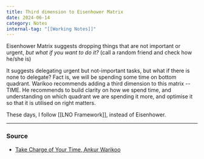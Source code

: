 ```yaml
---
title: Third dimension to Eisenhower Matrix
date: 2024-06-14
category: Notes
internal-tag: "[[Working Notes]]"
---
```


Eisenhower Matrix suggests dropping things that are not important or urgent, *but what if you want to do it?* (call a random friend and check how he/she is) 

It suggests delegating urgent but not-important tasks, but what if there is none to delegate? Fact is, we will be spending some time on bottom quadrant. Warikoo recommends adding a third dimension to this matrix -- TIME. He recommends to build clarity on how we spend time, and understanding on which quadrant we are spending it more, and optimise it so that it is utilised on right matters. 

These days, I follow [[LNO Framework]], instead of Eisenhower.

---
### Source
- [Take Charge of Your Time, Ankur Warikoo](https://webveda.ankurwarikoo.com/course/time-management)